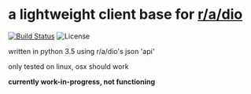 # **a lightweight client base for [r/a/dio](https://r-a-d.io)** 

[![Build Status](https://travis-ci.org/solinium/r-a-d.io-base.svg?branch=master)](https://travis-ci.org/solinium/r-a-d.io-base) ![License](https://img.shields.io/packagist/l/doctrine/orm.svg)

written in python 3.5 using r/a/dio's json 'api'

only tested on linux, osx should work

**currently work-in-progress, not functioning**
